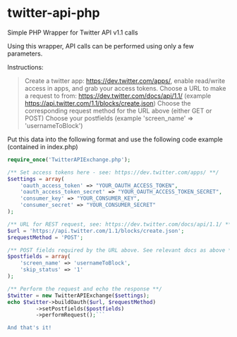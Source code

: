 twitter-api-php
===============

Simple PHP Wrapper for Twitter API v1.1 calls

Using this wrapper, API calls can be performed using only a few parameters.

Instructions:

> Create a twitter app: https://dev.twitter.com/apps/, enable read/write access in apps, and grab your access tokens.
> Choose a URL to make a request to from: https://dev.twitter.com/docs/api/1.1/ (example https://api.twitter.com/1.1/blocks/create.json)
> Choose the corresponding request method for the URL above (either GET or POST)
> Choose your postfields (example 'screen_name' => 'usernameToBlock')

Put this data into the following format and use the following code example (contained in index.php)

```php
require_once('TwitterAPIExchange.php');

/** Set access tokens here - see: https://dev.twitter.com/apps/ **/
$settings = array(
    'oauth_access_token' => "YOUR_OAUTH_ACCESS_TOKEN",
    'oauth_access_token_secret' => "YOUR_OAUTH_ACCESS_TOKEN_SECRET",
    'consumer_key' => "YOUR_CONSUMER_KEY",
    'consumer_secret' => "YOUR_CONSUMER_SECRET"
);

/** URL for REST request, see: https://dev.twitter.com/docs/api/1.1/ **/
$url = 'https://api.twitter.com/1.1/blocks/create.json';
$requestMethod = 'POST';

/** POST fields required by the URL above. See relevant docs as above **/
$postfields = array(
    'screen_name' => 'usernameToBlock', 
    'skip_status' => '1'
);

/** Perform the request and echo the response **/
$twitter = new TwitterAPIExchange($settings);
echo $twitter->buildOauth($url, $requestMethod)
         ->setPostfields($postfields)
         ->performRequest();```

And that's it!

